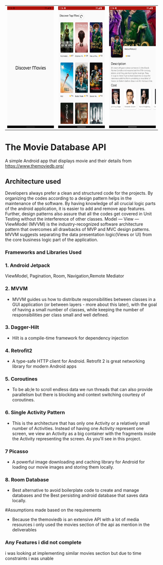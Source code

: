 
<table>
<tr>
<td>
<img  width="200" height="400" src="./screenshorts/1.png"/>
</td>
<td>
<img  width="200" height="400" src="./screenshorts/2.png"/>
</td>
<td>
<img  width="200" height="400" src="./screenshorts/3.png"/>
</td>
</tr>
</table>

# The Movie Database API
A simple Android app that displays movie and their details
from <https://www.themoviedb.org/>
 
## Architecture used 
Developers always prefer a clean and structured code for the projects. 
By organizing the codes according to a design pattern helps in the maintenance of the software.
By having knowledge of all crucial logic parts of the android application, it is easier to add and remove app features. 
Further, design patterns also assure that all the codes get covered in Unit Testing without the interference of other classes.
Model — View — ViewModel (MVVM) is the industry-recognized software architecture pattern that overcomes all drawbacks of MVP and MVC design patterns.
MVVM suggests separating the data presentation logic(Views or UI) from the core business logic part of the application.

### Frameworks and Libraries Used

### 1. Android Jetpack

ViewModel, Pagination, Room, Navigation,Remote Mediator

### 2. MVVM 
   - MVVM guides us how to distribute responsibilities between classes in a GUI application (or between layers - more about this later), with the goal of having a small number of classes, while keeping the number of responsibilities per class small and well defined.

### 3. Dagger-Hilt
   - Hilt is a compile-time framework for dependency injection

### 4. Retrofit2
   - A type-safe HTTP client for Android. Retrofit 2 is great networking library for modern Android apps

### 5. Coroutines
   - To be ab;le to scroll endless data we run threads that can also provide parallelism but there is blocking and context switching courtesy of coroutines.

### 6. Single Activity Pattern
   - This is the architecture that has only one Activity or a relatively small number of Activities. Instead of having one Activity represent one screen, we view an Activity as a big container with the fragments inside the Activity representing the screen. As you'll see in this project.
   
### 7 Picasso
   - A powerful image downloading and caching library for Android for loading our movie images and storing them locally.

### 8.  Room Database
  - Best alternative to avoid boilerplate code to create and manage databases and the Best persisting android database that saves data locally.

#Assumptions made based on the requirements
- Because the themoviedb is an extensive API with a lot of media resources i only used the movies section of the api as mention in the deliverables 

### Any Features i did not complete
i was looking at implementing similar movies section but due to time constraints i was unable
  

